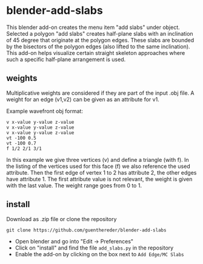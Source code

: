 # blender-add-slabs

This blender add-on creates the menu item "add slabs" under object. Selected a polygon "add slabs" creates half-plane slabs with an inclination of 45 degree that originate at the polygon edges. These slabs are bounded by the bisectors of the polygon edges (also lifted to the same inclination). This add-on helps visualize certain straight skeleton approaches where such a specific half-plane arrangement is used.

## weights

Multiplicative weights are considered if they are part of the input .obj file. A weight for an edge (v1,v2) can be given as an attribute for v1. 

Example wavefront obj format:

```
v x-value y-value z-value
v x-value y-value z-value
v x-value y-value z-value
vt -100 0.5
vt -100 0.7
f 1/2 2/1 3/1
```

In this example we give three vertices (v) and define a triangle (with f). In the listing of the vertices used for this face (f) we also reference the used attribute. Then the first edge of vertex 1 to 2 has attribute 2, the other edges have attribute 1. The first attribute value is not relevant, the weight is given with the last value. The weight range goes from 0 to 1.

## install

Download as .zip file or clone the repository

```
git clone https://github.com/guenthereder/blender-add-slabs
```

- Open blender and go into "Edit -> Preferences"
- Click on "install" and find the file `add_slabs.py` in the repository
- Enable the add-on by clicking on the box next to `Add Edge/MC Slabs`
